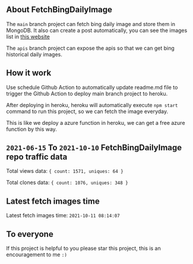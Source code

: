 ## About FetchBingDailyImage

The `main` branch project can fetch bing daily image and store them in MongoDB.
It also can create a post automatically, you can see the images list in [this website](https://oursalbum.netlify.app)

The `apis` branch project can expose the apis so that we can get bing historical daily images.

## How it work

Use schedule Github Action to automatically update readme.md file to trigger the Github Action to deploy main branch project to heroku.

After deploying in heroku, heroku will automatically execute `npm start` command to run this project, so we can fetch the image everyday.

This is like we deploy a azure function in heroku, we can get a free azure function by this way.

## `2021-06-15` To `2021-10-10` FetchBingDailyImage repo traffic data

Total views data: `{ count: 1571, uniques: 64 }`

Total clones data: `{ count: 1076, uniques: 348 }`

## Latest fetch images time

Latest fetch images time: `2021-10-11 08:14:07`

## To everyone

If this project is helpful to you please star this project, this is an encouragement to me `:)`



